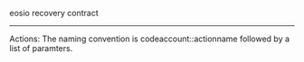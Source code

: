 eosio recovery contract

---------

Actions:
The naming convention is codeaccount::actionname followed by a list of paramters.
